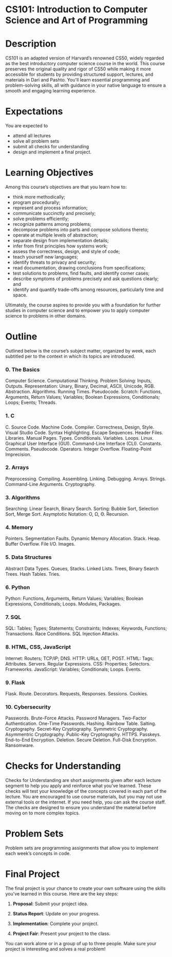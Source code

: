 

# CS101: Introduction to Computer Science and Art of Programming

# Description

CS101 is an adapted version of Harvard’s renowned CS50, widely regarded as the best introductory computer science course in the world. This course preserves the original quality and rigor of CS50 while making it more accessible for students by providing structured support, lectures, and materials in Dari and Pashto. You'll learn essential programming and problem-solving skills, all with guidance in your native language to ensure a smooth and engaging learning experience.

# 

# Expectations

You are expected to

* attend all lectures  
* solve all problem sets  
* submit all checks for understanding  
* design and implement a final project.

# Learning Objectives

Among this course’s objectives are that you learn how to:

* think more methodically;  
* program procedurally;  
* represent and process information;  
* communicate succinctly and precisely;  
* solve problems efficiently;  
* recognize patterns among problems;  
* decompose problems into parts and compose solutions thereto;  
* operate at multiple levels of abstraction;  
* separate design from implementation details;  
* infer from first principles how systems work;  
* assess the correctness, design, and style of code;  
* teach yourself new languages;  
* identify threats to privacy and security;  
* read documentation, drawing conclusions from specifications;  
* test solutions to problems, find faults, and identify corner cases;  
* describe symptoms of problems precisely and ask questions clearly; and  
* identify and quantify trade-offs among resources, particularly time and space.

Ultimately, the course aspires to provide you with a foundation for further studies in computer science and to empower you to apply computer science to problems in other domains.

# 

# Outline

Outlined below is the course’s subject matter, organized by week, each subtitled per to the context in which its topics are introduced.

### **0\. The Basics**

Computer Science. Computational Thinking. Problem Solving: Inputs, Outputs. Representation: Unary, Binary, Decimal, ASCII, Unicode, RGB. Abstraction. Algorithms. Running Times. Pseudocode. Scratch: Functions, Arguments, Return Values; Variables; Boolean Expressions, Conditionals; Loops; Events; Threads.

### **1\. C**

C. Source Code. Machine Code. Compiler. Correctness, Design, Style. Visual Studio Code. Syntax Highlighting. Escape Sequences. Header Files. Libraries. Manual Pages. Types. Conditionals. Variables. Loops. Linux. Graphical User Interface (GUI). Command-Line Interface (CLI). Constants. Comments. Pseudocode. Operators. Integer Overflow. Floating-Point Imprecision.

### **2\. Arrays**

Preprocessing. Compiling. Assembling. Linking. Debugging. Arrays. Strings. Command-Line Arguments. Cryptography.

### **3\. Algorithms**

Searching: Linear Search, Binary Search. Sorting: Bubble Sort, Selection Sort, Merge Sort. Asymptotic Notation: O, Ω, Θ.  Recursion.

### **4\. Memory**

Pointers. Segmentation Faults. Dynamic Memory Allocation. Stack. Heap. Buffer Overflow. File I/O. Images.

### **5\. Data Structures**

Abstract Data Types. Queues, Stacks. Linked Lists. Trees, Binary Search Trees. Hash Tables. Tries.

### **6\. Python**

Python: Functions, Arguments, Return Values; Variables; Boolean Expressions, Conditionals; Loops. Modules, Packages.

### **7\. SQL**

SQL: Tables; Types; Statements; Constraints; Indexes; Keywords, Functions; Transactions. Race Conditions. SQL Injection Attacks.

### **8\. HTML, CSS, JavaScript**

Internet: Routers; TCP/IP; DNS. HTTP: URLs, GET, POST. HTML: Tags; Attributes. Servers. Regular Expressions. CSS: Properties; Selectors. Frameworks. JavaScript: Variables; Conditionals; Loops. Events.

### **9\. Flask**

Flask. Route. Decorators. Requests, Responses. Sessions. Cookies.

### **10\. Cybersecurity**

Passwords. Brute-Force Attacks. Password Managers. Two-Factor Authentication. One-Time Passwords. Hashing. Rainbow Table. Salting. Cryptography. Secret-Key Cryptography. Symmetric Cryptography. Asymmentric Cryptography. Public-Key Cryptography. HTTPS. Passkeys. End-to-End Encryption. Deletion. Secure Deletion. Full-Disk Encryption. Ransomware.

# Checks for Understanding

Checks for Understanding are short assignments given after each lecture segment to help you apply and reinforce what you’ve learned. These checks will test your knowledge of the concepts covered in each part of the lecture. You are encouraged to use course materials, but you may not use external tools or the internet. If you need help, you can ask the course staff. The checks are designed to ensure you understand the material before moving on to more complex topics.

# Problem Sets

Problem sets are programming assignments that allow you to implement each week’s concepts in code.

# Final Project

The final project is your chance to create your own software using the skills you've learned in this course. Here are the key steps:

1. **Proposal**: Submit your project idea.

2. **Status Report**: Update on your progress.

3. **Implementation**: Complete your project.

4. **Project Fair**: Present your project to the class.

You can work alone or in a group of up to three people. Make sure your project is interesting and solves a real problem\!

